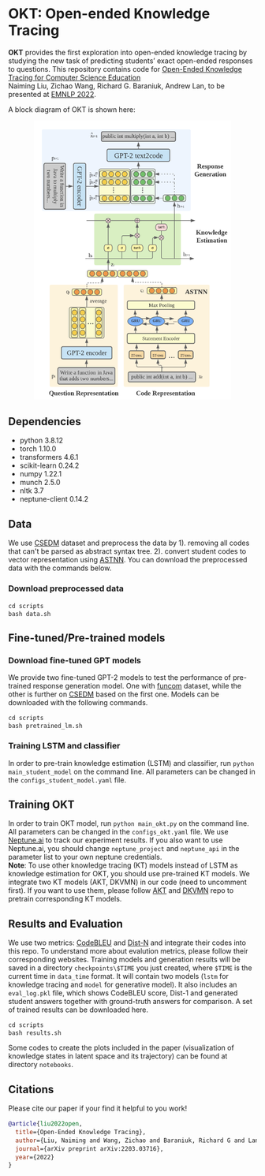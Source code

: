 # OKT: Open-ended Knowledge Tracing

**OKT** provides the first exploration into open-ended knowledge tracing by studying the new task of predicting students’ exact open-ended responses to questions. This repository contains code for [Open-Ended Knowledge Tracing for Computer Science Education](https://arxiv.org/abs/2203.03716)\
Naiming Liu, Zichao Wang, Richard G. Baraniuk, Andrew Lan, to be presented at [EMNLP 2022](https://2022.emnlp.org/).

A block diagram of OKT is shown here:
<p align="center">
<img src="OKT-code.png" alt="Image" width="400"/>
</p>

## Dependencies
- python 3.8.12 
- torch 1.10.0 
- transformers 4.6.1 
- scikit-learn 0.24.2 
- numpy 1.22.1 
- munch 2.5.0 
- nltk 3.7
- neptune-client 0.14.2 

## Data
We use [CSEDM](https://sites.google.com/ncsu.edu/csedm-dc-2021/) dataset and preprocess the data by 1). removing all codes that can't be parsed as abstract syntax tree. 2). convert student codes to vector representation using [ASTNN](https://github.com/zhangj111/astnn). You can download the preprocessed data with the commands below.
### Download preprocessed data
```
cd scripts
bash data.sh
```

## Fine-tuned/Pre-trained models
### Download fine-tuned GPT models
We provide two fine-tuned GPT-2 models to test the performance of pre-trained response generation model. One with [funcom](https://arxiv.org/pdf/1904.02660v1.pdf) dataset, while the other is further on [CSEDM](https://sites.google.com/ncsu.edu/csedm-dc-2021/) based on the first one. Models can be downloaded with the following commands.
```
cd scripts
bash pretrained_lm.sh
```

### Training LSTM and classifier
In order to pre-train knowledge estimation (LSTM) and classifier, run `python main_student_model` on the command line. All parameters can be changed in the `configs_student_model.yaml` file.

## Training OKT
In order to train OKT model, run `python main_okt.py` on the command line. All parameters can be changed in the `configs_okt.yaml` file. We use [Neptune.ai](https://neptune.ai/) to track our experiment results. If you also want to use Neptune.ai, you should change `neptune_project` and `neptune_api` in the parameter list to your own neptune credentials. \
**Note**: To use other knowledge tracing (KT) models instead of LSTM as knowledge estimation for OKT, you should use pre-trained KT models. We integrate two KT models (AKT, DKVMN) in our code (need to uncomment first). If you want to use them, please follow [AKT](https://github.com/arghosh/AKT) and [DKVMN](https://github.com/jennyzhang0215/DKVMN) repo to pretrain corresponding KT models. 


## Results and Evaluation
We use two metrics: [CodeBLEU](https://github.com/microsoft/CodeXGLUE/blob/main/Code-Code/code-to-code-trans/CodeBLEU.MD) and [Dist-N](https://aclanthology.org/N16-1014.pdf) and integrate their codes into this repo. To understand more about evalution metrics, please follow their corresponding websites. Training models and generation results will be saved in a directory `checkpoints\$TIME` you just created, where `$TIME` is the current time in `data_time` format. It will contain two models (`lstm` for knowledge tracing and `model` for generative model). It also includes an `eval_log.pkl` file, which shows CodeBLEU score, Dist-1 and generated student answers together with ground-truth answers for comparison. A set of trained results can be downloaded here. 
```
cd scripts
bash results.sh
```
Some codes to create the plots included in the paper (visualization of knowledge states in latent space and its trajectory) can be found at directory `notebooks`. 

## Citations
Please cite our paper if your find it helpful to you work! 
```bibtex
@article{liu2022open,
  title={Open-Ended Knowledge Tracing},
  author={Liu, Naiming and Wang, Zichao and Baraniuk, Richard G and Lan, Andrew},
  journal={arXiv preprint arXiv:2203.03716},
  year={2022}
}
